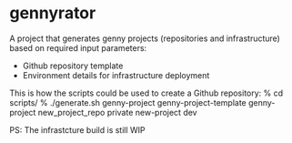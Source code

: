# gennyrator

A project that generates genny projects (repositories and infrastructure) based on required input parameters:
- Github repository template
- Environment details for infrastructure deployment

This is how the scripts could be used to create a Github repository:
% cd scripts/
% ./generate.sh genny-project genny-project-template genny-project new_project_repo private new-project dev


PS: The infrastcture build is still WIP
